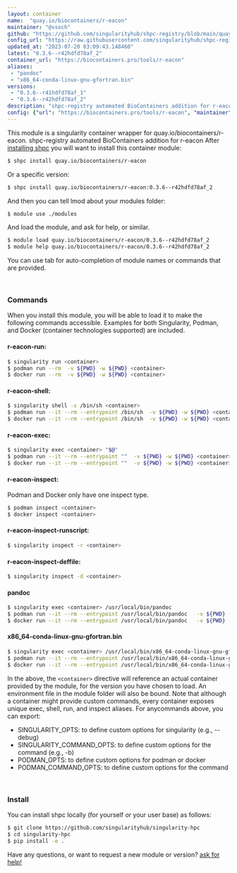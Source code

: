 ```yaml
---
layout: container
name:  "quay.io/biocontainers/r-eacon"
maintainer: "@vsoch"
github: "https://github.com/singularityhub/shpc-registry/blob/main/quay.io/biocontainers/r-eacon/container.yaml"
config_url: "https://raw.githubusercontent.com/singularityhub/shpc-registry/main/quay.io/biocontainers/r-eacon/container.yaml"
updated_at: "2023-07-20 03:09:43.148460"
latest: "0.3.6--r42hdfd78af_2"
container_url: "https://biocontainers.pro/tools/r-eacon"
aliases:
 - "pandoc"
 - "x86_64-conda-linux-gnu-gfortran.bin"
versions:
 - "0.3.6--r41hdfd78af_1"
 - "0.3.6--r42hdfd78af_2"
description: "shpc-registry automated BioContainers addition for r-eacon"
config: {"url": "https://biocontainers.pro/tools/r-eacon", "maintainer": "@vsoch", "description": "shpc-registry automated BioContainers addition for r-eacon", "latest": {"0.3.6--r42hdfd78af_2": "sha256:0e4d5dbb085e9be13aaf18b63a7ec87ae3dc7cd941a7ec83715e503a1f2d1375"}, "tags": {"0.3.6--r41hdfd78af_1": "sha256:2218d27212b8670716c16edb2afa5cfd0e2f7d40a82799586b53fe0115b2845d", "0.3.6--r42hdfd78af_2": "sha256:0e4d5dbb085e9be13aaf18b63a7ec87ae3dc7cd941a7ec83715e503a1f2d1375"}, "docker": "quay.io/biocontainers/r-eacon", "aliases": {"pandoc": "/usr/local/bin/pandoc", "x86_64-conda-linux-gnu-gfortran.bin": "/usr/local/bin/x86_64-conda-linux-gnu-gfortran.bin"}}
---
```


This module is a singularity container wrapper for quay.io/biocontainers/r-eacon.
shpc-registry automated BioContainers addition for r-eacon
After [installing shpc](#install) you will want to install this container module:


```bash
$ shpc install quay.io/biocontainers/r-eacon
```

Or a specific version:

```bash
$ shpc install quay.io/biocontainers/r-eacon:0.3.6--r42hdfd78af_2
```

And then you can tell lmod about your modules folder:

```bash
$ module use ./modules
```

And load the module, and ask for help, or similar.

```bash
$ module load quay.io/biocontainers/r-eacon/0.3.6--r42hdfd78af_2
$ module help quay.io/biocontainers/r-eacon/0.3.6--r42hdfd78af_2
```

You can use tab for auto-completion of module names or commands that are provided.

<br>

### Commands

When you install this module, you will be able to load it to make the following commands accessible.
Examples for both Singularity, Podman, and Docker (container technologies supported) are included.

#### r-eacon-run:

```bash
$ singularity run <container>
$ podman run --rm  -v ${PWD} -w ${PWD} <container>
$ docker run --rm  -v ${PWD} -w ${PWD} <container>
```

#### r-eacon-shell:

```bash
$ singularity shell -s /bin/sh <container>
$ podman run --it --rm --entrypoint /bin/sh  -v ${PWD} -w ${PWD} <container>
$ docker run --it --rm --entrypoint /bin/sh  -v ${PWD} -w ${PWD} <container>
```

#### r-eacon-exec:

```bash
$ singularity exec <container> "$@"
$ podman run --it --rm --entrypoint ""  -v ${PWD} -w ${PWD} <container> "$@"
$ docker run --it --rm --entrypoint ""  -v ${PWD} -w ${PWD} <container> "$@"
```

#### r-eacon-inspect:

Podman and Docker only have one inspect type.

```bash
$ podman inspect <container>
$ docker inspect <container>
```

#### r-eacon-inspect-runscript:

```bash
$ singularity inspect -r <container>
```

#### r-eacon-inspect-deffile:

```bash
$ singularity inspect -d <container>
```


#### pandoc

```bash
$ singularity exec <container> /usr/local/bin/pandoc
$ podman run --it --rm --entrypoint /usr/local/bin/pandoc   -v ${PWD} -w ${PWD} <container> -c " $@"
$ docker run --it --rm --entrypoint /usr/local/bin/pandoc   -v ${PWD} -w ${PWD} <container> -c " $@"
```


#### x86_64-conda-linux-gnu-gfortran.bin

```bash
$ singularity exec <container> /usr/local/bin/x86_64-conda-linux-gnu-gfortran.bin
$ podman run --it --rm --entrypoint /usr/local/bin/x86_64-conda-linux-gnu-gfortran.bin   -v ${PWD} -w ${PWD} <container> -c " $@"
$ docker run --it --rm --entrypoint /usr/local/bin/x86_64-conda-linux-gnu-gfortran.bin   -v ${PWD} -w ${PWD} <container> -c " $@"
```



In the above, the `<container>` directive will reference an actual container provided
by the module, for the version you have chosen to load. An environment file in the
module folder will also be bound. Note that although a container
might provide custom commands, every container exposes unique exec, shell, run, and
inspect aliases. For anycommands above, you can export:

 - SINGULARITY_OPTS: to define custom options for singularity (e.g., --debug)
 - SINGULARITY_COMMAND_OPTS: to define custom options for the command (e.g., -b)
 - PODMAN_OPTS: to define custom options for podman or docker
 - PODMAN_COMMAND_OPTS: to define custom options for the command

<br>

### Install

You can install shpc locally (for yourself or your user base) as follows:

```bash
$ git clone https://github.com/singularityhub/singularity-hpc
$ cd singularity-hpc
$ pip install -e .
```

Have any questions, or want to request a new module or version? [ask for help!](https://github.com/singularityhub/singularity-hpc/issues)